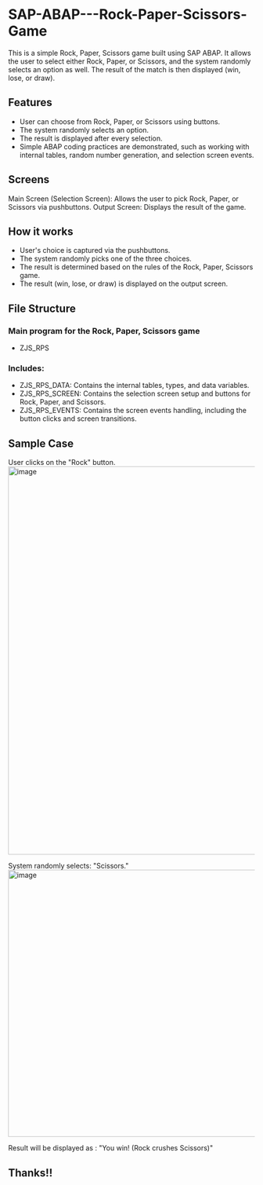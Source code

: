 # SAP-ABAP---Rock-Paper-Scissors-Game

This is a simple Rock, Paper, Scissors game built using SAP ABAP. It allows the user to select either Rock, Paper, or Scissors, and the system randomly selects an option as well. The result of the match is then displayed (win, lose, or draw).

## Features
- User can choose from Rock, Paper, or Scissors using buttons.
- The system randomly selects an option.
- The result is displayed after every selection.
- Simple ABAP coding practices are demonstrated, such as working with internal tables, random number generation, and selection screen events.
   
## Screens
Main Screen (Selection Screen): Allows the user to pick Rock, Paper, or Scissors via pushbuttons.
Output Screen: Displays the result of the game.

## How it works
- User's choice is captured via the pushbuttons.
- The system randomly picks one of the three choices.
- The result is determined based on the rules of the Rock, Paper, Scissors game.
- The result (win, lose, or draw) is displayed on the output screen.

## File Structure
### Main program for the Rock, Paper, Scissors game
- ZJS_RPS
### Includes:
- ZJS_RPS_DATA: Contains the internal tables, types, and data variables.
- ZJS_RPS_SCREEN: Contains the selection screen setup and buttons for Rock, Paper, and Scissors.
- ZJS_RPS_EVENTS: Contains the screen events handling, including the button clicks and screen transitions.

## Sample Case
User clicks on the "Rock" button.
<img width="791" alt="image" src="https://github.com/user-attachments/assets/64d198f3-9f28-4fe8-ace7-e8c01575d8d0">

System randomly selects: "Scissors."
<img width="544" alt="image" src="https://github.com/user-attachments/assets/bbe28b01-6cbd-4452-8c22-8f9c289b1050">

Result will be displayed as :
"You win! (Rock crushes Scissors)"

## Thanks!!
